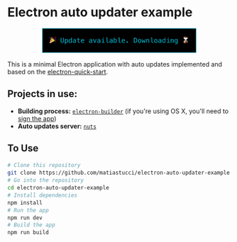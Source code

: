 # Electron auto updater example

<p align="center">
  <img src="screen.png" width="348" alt="Logo"/>
</p>

This is a minimal Electron application with auto updates implemented and based on the [electron-quick-start](https://github.com/electron/electron-quick-start).

## Projects in use:
- **Building process:** [`electron-builder`](https://github.com/electron-userland/electron-builder) (if you're using OS X, you'll need to [sign the app](https://github.com/electron-userland/electron-builder/wiki/Code-Signing))
- **Auto updates server:** [`nuts`](https://github.com/GitbookIO/nuts)

## To Use

```bash
# Clone this repository
git clone https://github.com/matiastucci/electron-auto-updater-example
# Go into the repository
cd electron-auto-updater-example
# Install dependencies
npm install
# Run the app
npm run dev
# Build the app
npm run build
```
